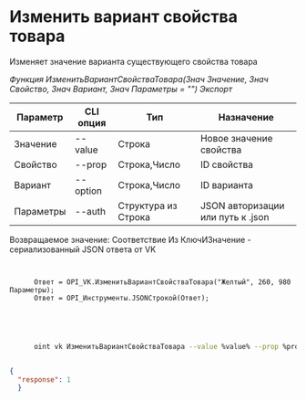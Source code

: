 ﻿---
sidebar_position: 6
---

# Изменить вариант свойства товара
 Изменяет значение варианта существующего свойства товара


*Функция ИзменитьВариантСвойстваТовара(Знач Значение, Знач Свойство, Знач Вариант, Знач Параметры = "") Экспорт*

  | Параметр | CLI опция | Тип | Назначение |
  |-|-|-|-|
  | Значение | --value | Строка | Новое значение свойства |
  | Свойство | --prop | Строка,Число | ID свойства |
  | Вариант | --option | Строка,Число | ID варианта |
  | Параметры | --auth | Структура из Строка | JSON авторизации или путь к .json |

  
  Возвращаемое значение:   Соответствие Из КлючИЗначение - сериализованный JSON ответа от VK      

```bsl title="Пример кода"
	
      
      Ответ = OPI_VK.ИзменитьВариантСвойстваТовара("Желтый", 260, 980 Параметры);
      Ответ = OPI_Инструменты.JSONСтрокой(Ответ);
      
    
	
```

```sh title="Пример команды CLI"
    
      oint vk ИзменитьВариантСвойстваТовара --value %value% --prop %prop% --option %option% --auth %auth%


```


```json title="Результат"

{
  "response": 1
  }

```
